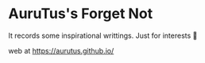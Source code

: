 # AuruTus's Forget Not

It records some inspirational writtings. Just for interests 🤗

web at https://aurutus.github.io/
